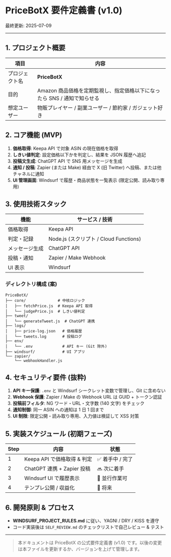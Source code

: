 # PriceBotX 要件定義書 (v1.0)

最終更新: 2025-07-09

---

## 1. プロジェクト概要
| 項目 | 内容 |
| ---- | ---- |
| プロジェクト名 | **PriceBotX** |
| 目的 | Amazon 商品価格を定期監視し、指定価格以下になったら SNS / 通知で知らせる |
| 想定ユーザー | 物販プレイヤー / 副業ユーザー / 節約家 / ガジェット好き |

## 2. コア機能 (MVP)
1. **価格取得**: Keepa API で対象 ASIN の現在価格を取得
2. **しきい値判定**: 設定価格以下かを判定し、結果を JSON 履歴へ追記
3. **投稿文生成**: ChatGPT API で SNS 用メッセージを生成
4. **通知 / 投稿**: Zapier (または Make) 経由で X (旧 Twitter) へ投稿、または他チャネルに通知
5. **UI 管理画面**: Windsurf で履歴・商品状態を一覧表示 (限定公開、読み取り専用)

## 3. 使用技術スタック
| 機能 | サービス / 技術 |
| ---- | --------------- |
| 価格取得 | Keepa API |
| 判定・記録 | Node.js (スクリプト / Cloud Functions) |
| メッセージ生成 | ChatGPT API |
| 投稿・通知 | Zapier / Make Webhook |
| UI 表示 | Windsurf |

### ディレクトリ構成 (案)
```
PriceBotX/
├── core/              # 中核ロジック
│   ├── fetchPrice.js  # Keepa API 取得
│   └── judgePrice.js  # しきい値判定
├── tweet/
│   └── generateTweet.js  # ChatGPT 連携
├── logs/
│   ├── price-log.json   # 価格履歴
│   └── tweets.log       # 投稿ログ
├── env/
│   └── .env             # API キー (Git 除外)
├── windsurf/            # UI アプリ
└── zapier/
    └── webhookHandler.js
```

## 4. セキュリティ要件 (抜粋)
1. **API キー保護**: `.env` と Windsurf シークレット変数で管理し、Git に含めない
2. **Webhook 保護**: Zapier / Make の Webhook URL は GUID + トークン認証
3. **投稿前フィルタ**: NG ワード・URL・文字数 (140 文字) をチェック
4. **通知制御**: 同一 ASIN への通知は 1 日 1 回まで
5. **UI 制限**: 限定公開・読み取り専用、入力値は検証して XSS 対策

## 5. 実装スケジュール (初期フェーズ)
| Step | 内容 | 状態 |
| ---- | ---- | ---- |
| 1 | Keepa API で価格取得 & 判定 | ✅ 着手中 / 完了 |
| 2 | ChatGPT 連携 + Zapier 投稿 | 🔜 次に着手 |
| 3 | Windsurf UI で履歴表示 | 🧪 並行作業可 |
| 4 | テンプレ公開 / 収益化 | 🎯 将来 |

## 6. 開発原則 & プロセス
- **WINDSURF_PROJECT_RULES.md** に従い、YAGNI / DRY / KISS を遵守
- コード実装後は `SELF_REVIEW.md` のチェックリストで自己レビュー & テスト

---

> 本ドキュメントは PriceBotX の公式要件定義書 (v1.0) です。以後の変更は本ファイルを更新するか、バージョンを上げて管理します。
